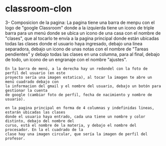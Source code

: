 # classroom-clon
3- Composicion de la pagina: La pagina tiene una barra de menpu con el logo de "google Classroom"
    donde a la izquierda tiene un icono de triple barra para un menú donde se ubica un icono de
    una casa con el nombre de "clases", que al tocarlo te envía a la pagina principal donde están
    ubicadas todas las clases donde el usuario haya ingresado, debajo una linea separadora,
    debajo un icono de unas notas con el nombre de "Tareas pendientes" y debajo todas las clases
    en una columna, para al final, debajo de todo, un icono de un engranaje con el nombre "ajustes".

    En la barra de menú, a la derecha hay un redondel con la foto de perfil del usuario (en este
    proyecto sería una imagen estatica), al tocar la imagen te abre un menú cuadrado debajo con
    la informacion del gmail y el nombre del usuario, debajo un botón para gestionar la cuenta
    de google (cambiar foto de perfil, fecha de nacimiento y nombre de usuario).

    en la pagina principal en forma de 4 columnas y indefinidas lineas, estarán ubicadas las clases
    donde el usuario haya entrado, cada una tiene un nombre y color distinto, debajo del nombre del
    curso, está el nombre de la materia, y debajo el nombre del procesador. En la el cuadrado de la
    clase hay una imagen circular, que sería la imagen de perfil del profesor.